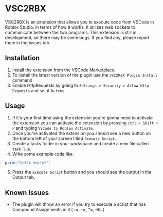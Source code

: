 # VSC2RBX
VSC2RBX is an extension that allows you to execute code from VSCode in Roblox Studio. In terms of how it works, it utilizes web sockets to communicate between the two programs. This extension is still in development, so there may be some bugs. If you find any, please report them in the issues tab.

## Installation
1. Install the extension from the VSCode Marketplace.
2. To install the latest version of the plugin use the `VSC2RBX Plugin Install` command
3. Enable HttpRequests by going to `Settings > Security > Allow Http Requests` and set it to `true`.

## Usage
1. If it's your first time using the extension you're gonna need to activate the extension you can activate the extension by pressing `Ctrl + Shift + P` and typing `VSCode to Roblox Activate`.
2. Once you've activated the extension you should see a new button on the bottom left of your screen titled `Execute Script`.
3. Create a tasks folder in your workspace and create a new file called `task.lua`.
4. Write some example code like:
```lua
print("Hello World!")
```

5. Press the `Execute Script` button and you should see the output in the Output tab.

## Known Issues
- The plugin will throw an error if you try to execute a script that has Compound Assignments in it (+=, -=, *=, etc.)